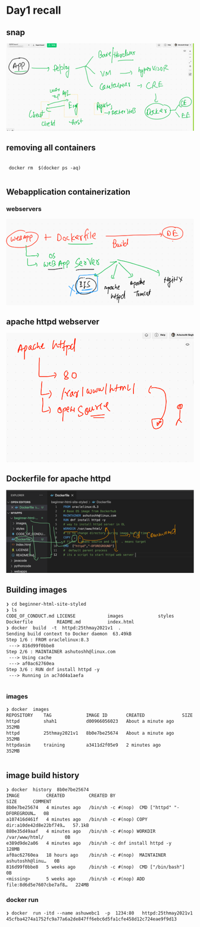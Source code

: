 # Day1 recall

## snap 

<img src="recap.png">

## removing all containers 

```

 docker rm  $(docker ps -aq) 
 
```

## Webapplication containerization 

### webservers 

<img src="webs.png">

## apache httpd webserver

<img src="httpd.png">

## Dockerfile for apache httpd 

<img src="dfile.png">

## Building images 

```
❯ cd beginner-html-site-styled
❯ ls
CODE_OF_CONDUCT.md LICENSE            images             styles
Dockerfile         README.md          index.html
❯ docker  build  -t  httpd:25thmay2021v1  .
Sending build context to Docker daemon  63.49kB
Step 1/6 : FROM oraclelinux:8.3
 ---> 816d99f0bbe8
Step 2/6 : MAINTAINER ashutoshh@linux.com
 ---> Using cache
 ---> af0ac62760ea
Step 3/6 : RUN dnf install httpd -y
 ---> Running in ac7dd4a1aefa


```

### images 

```
❯ docker  images
REPOSITORY    TAG             IMAGE ID       CREATED              SIZE
httpd         shah1           d00966056023   About a minute ago   352MB
httpd         25thmay2021v1   8b0e7be25674   About a minute ago   352MB
httpdasim     training        a3411d2f05e9   2 minutes ago        352MB


```


## image build history 

```
❯ docker  history  8b0e7be25674
IMAGE          CREATED         CREATED BY                                      SIZE      COMMENT
8b0e7be25674   4 minutes ago   /bin/sh -c #(nop)  CMD ["httpd" "-DFOREGROUN…   0B        
a107416d461f   4 minutes ago   /bin/sh -c #(nop) COPY dir:a10de42d8e22bf749…   57.1kB    
880e35d49aaf   4 minutes ago   /bin/sh -c #(nop) WORKDIR /var/www/html/        0B        
e389d9de2a06   4 minutes ago   /bin/sh -c dnf install httpd -y                 128MB     
af0ac62760ea   18 hours ago    /bin/sh -c #(nop)  MAINTAINER ashutoshh@linu…   0B        
816d99f0bbe8   5 weeks ago     /bin/sh -c #(nop)  CMD ["/bin/bash"]            0B        
<missing>      5 weeks ago     /bin/sh -c #(nop) ADD file:8d6d5e7607cbe7af8…   224MB     

```

### docker run 

```
❯ docker  run -itd --name ashuwebc1  -p  1234:80   httpd:25thmay2021v1
45cfba4274a1752fc9a77a6a2de847ff6ebc6d5fa1cfe458d12c724eae9f9d13

```

